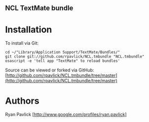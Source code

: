 NCL TextMate bundle
--------------------

Installation
============

To install via Git:

    cd ~/"Library/Application Support/TextMate/Bundles/"
    git clone git://github.com/rpavlick/NCL.tmbundle "NCL.tmbundle"
    osascript -e 'tell app "TextMate" to reload bundles'

Source can be viewed or forked via GitHub: 
[http://github.com/rpavlick/NCL.tmbundle/tree/master](http://github.com/rpavlick/NCL.tmbundle/tree/master)

Authors
=======

Ryan Pavlick [http://www.google.com/profiles/ryan.pavlick]
